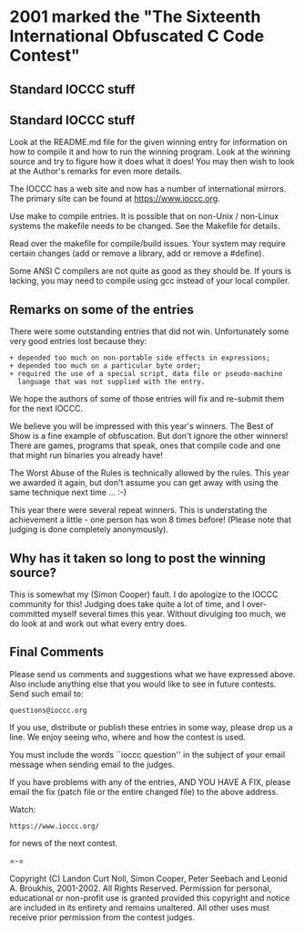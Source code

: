 # 2001 marked the "The Sixteenth International Obfuscated C Code Contest"

## Standard IOCCC stuff


Standard IOCCC stuff
--------------------

Look at the README.md file for the given winning entry for information
on how to compile it and how to run the winning program.
Look at the winning source and try to figure how it does what it does!
You may then wish to look at the Author's remarks for even more details.

The IOCCC has a web site and now has a number of international mirrors.  The
primary site can be found at <https://www.ioccc.org>.

Use make to compile entries.  It is possible that on non-Unix / non-Linux
systems the makefile needs to be changed.  See the Makefile for details.

Read over the makefile for compile/build issues.  Your system may
require certain changes (add or remove a library, add or remove a
#define).

Some ANSI C compilers are not quite as good as they should be.  If
yours is lacking, you may need to compile using gcc instead of your
local compiler.


Remarks on some of the entries
------------------------------

There were some outstanding entries that did not win.  Unfortunately
some very good entries lost because they:

    + depended too much on non-portable side effects in expressions;
    + depended too much on a particular byte order;
    + required the use of a special script, data file or pseudo-machine
      language that was not supplied with the entry.

We hope the authors of some of those entries will fix and re-submit
them for the next IOCCC.

We believe you will be impressed with this year's winners.  The Best of Show
is a fine example of obfuscation.  But don't ignore the other winners!
There are games, programs that speak, ones that compile code and one that
might run binaries you already have!

The Worst Abuse of the Rules is technically allowed by the rules.  This year
we awarded it again, but don't assume you can get away with using the same
technique next time ... :-)

This year there were several repeat winners.  This is understating the
achievement a little - one person has won 8 times before!  (Please note that
judging is done completely anonymously).


Why has it taken so long to post the winning source?
----------------------------------------------------

This is somewhat my (Simon Cooper) fault.  I do apologize to the IOCCC
community for this!  Judging does take quite a lot of time, and I
over-committed myself several times this year.  Without divulging too much,
we do look at and work out what every entry does.


Final Comments
--------------

Please send us comments and suggestions what we have expressed above.
Also include anything else that you would like to see in future contests.
Send such email to:

	questions@ioccc.org

If you use, distribute or publish these entries in some way, please drop
us a line.  We enjoy seeing who, where and how the contest is used.

You must include the words ``ioccc question'' in the subject of your email
message when sending email to the judges.

If you have problems with any of the entries, AND YOU HAVE A FIX, please
email the fix (patch file or the entire changed file) to the above address.

Watch:

	https://www.ioccc.org/

for news of the next contest.

=-=

Copyright (C) Landon Curt Noll, Simon Cooper, Peter Seebach
and Leonid A. Broukhis, 2001-2002.
All Rights Reserved.  Permission for personal, educational or non-profit
use is granted provided this copyright and notice are included in its
entirety and remains unaltered.  All other uses must receive prior permission
from the contest judges.

